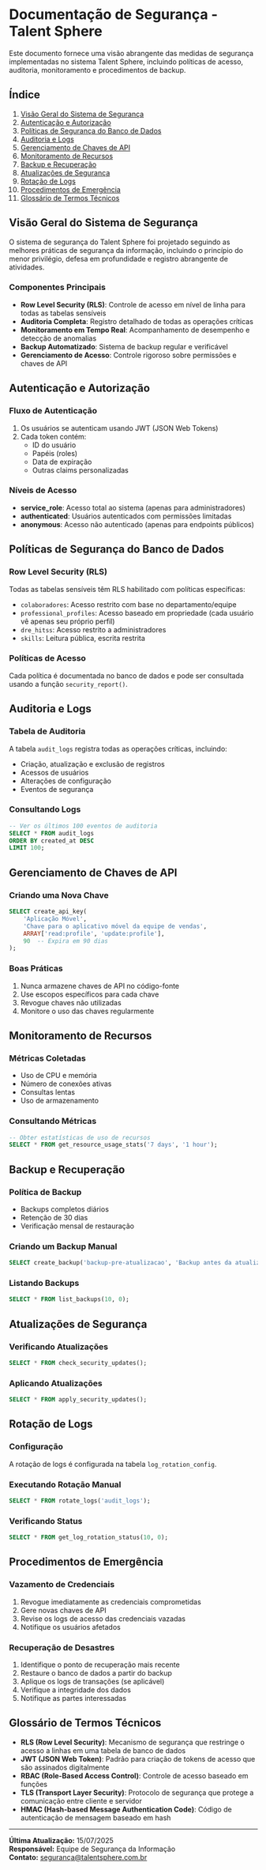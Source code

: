 # Documentação de Segurança - Talent Sphere

Este documento fornece uma visão abrangente das medidas de segurança implementadas no sistema Talent Sphere, incluindo políticas de acesso, auditoria, monitoramento e procedimentos de backup.

## Índice

1. [Visão Geral do Sistema de Segurança](#visão-geral-do-sistema-de-segurança)
2. [Autenticação e Autorização](#autenticação-e-autorização)
3. [Políticas de Segurança do Banco de Dados](#políticas-de-segurança-do-banco-de-dados)
4. [Auditoria e Logs](#auditoria-e-logs)
5. [Gerenciamento de Chaves de API](#gerenciamento-de-chaves-de-api)
6. [Monitoramento de Recursos](#monitoramento-de-recursos)
7. [Backup e Recuperação](#backup-e-recuperação)
8. [Atualizações de Segurança](#atualizações-de-segurança)
9. [Rotação de Logs](#rotação-de-logs)
10. [Procedimentos de Emergência](#procedimentos-de-emergência)
11. [Glossário de Termos Técnicos](#glossário-de-termos-técnicos)

## Visão Geral do Sistema de Segurança

O sistema de segurança do Talent Sphere foi projetado seguindo as melhores práticas de segurança da informação, incluindo o princípio do menor privilégio, defesa em profundidade e registro abrangente de atividades.

### Componentes Principais

- **Row Level Security (RLS)**: Controle de acesso em nível de linha para todas as tabelas sensíveis
- **Auditoria Completa**: Registro detalhado de todas as operações críticas
- **Monitoramento em Tempo Real**: Acompanhamento de desempenho e detecção de anomalias
- **Backup Automatizado**: Sistema de backup regular e verificável
- **Gerenciamento de Acesso**: Controle rigoroso sobre permissões e chaves de API

## Autenticação e Autorização

### Fluxo de Autenticação

1. Os usuários se autenticam usando JWT (JSON Web Tokens)
2. Cada token contém:
   - ID do usuário
   - Papéis (roles)
   - Data de expiração
   - Outras claims personalizadas

### Níveis de Acesso

- **service_role**: Acesso total ao sistema (apenas para administradores)
- **authenticated**: Usuários autenticados com permissões limitadas
- **anonymous**: Acesso não autenticado (apenas para endpoints públicos)

## Políticas de Segurança do Banco de Dados

### Row Level Security (RLS)

Todas as tabelas sensíveis têm RLS habilitado com políticas específicas:

- `colaboradores`: Acesso restrito com base no departamento/equipe
- `professional_profiles`: Acesso baseado em propriedade (cada usuário vê apenas seu próprio perfil)
- `dre_hitss`: Acesso restrito a administradores
- `skills`: Leitura pública, escrita restrita

### Políticas de Acesso

Cada política é documentada no banco de dados e pode ser consultada usando a função `security_report()`.

## Auditoria e Logs

### Tabela de Auditoria

A tabela `audit_logs` registra todas as operações críticas, incluindo:
- Criação, atualização e exclusão de registros
- Acessos de usuários
- Alterações de configuração
- Eventos de segurança

### Consultando Logs

```sql
-- Ver os últimos 100 eventos de auditoria
SELECT * FROM audit_logs 
ORDER BY created_at DESC 
LIMIT 100;
```

## Gerenciamento de Chaves de API

### Criando uma Nova Chave

```sql
SELECT create_api_key(
    'Aplicação Móvel',
    'Chave para o aplicativo móvel da equipe de vendas',
    ARRAY['read:profile', 'update:profile'],
    90  -- Expira em 90 dias
);
```

### Boas Práticas

1. Nunca armazene chaves de API no código-fonte
2. Use escopos específicos para cada chave
3. Revogue chaves não utilizadas
4. Monitore o uso das chaves regularmente

## Monitoramento de Recursos

### Métricas Coletadas

- Uso de CPU e memória
- Número de conexões ativas
- Consultas lentas
- Uso de armazenamento

### Consultando Métricas

```sql
-- Obter estatísticas de uso de recursos
SELECT * FROM get_resource_usage_stats('7 days', '1 hour');
```

## Backup e Recuperação

### Política de Backup

- Backups completos diários
- Retenção de 30 dias
- Verificação mensal de restauração

### Criando um Backup Manual

```sql
SELECT create_backup('backup-pre-atualizacao', 'Backup antes da atualização do sistema', 'full');
```

### Listando Backups

```sql
SELECT * FROM list_backups(10, 0);
```

## Atualizações de Segurança

### Verificando Atualizações

```sql
SELECT * FROM check_security_updates();
```

### Aplicando Atualizações

```sql
SELECT * FROM apply_security_updates();
```

## Rotação de Logs

### Configuração

A rotação de logs é configurada na tabela `log_rotation_config`.

### Executando Rotação Manual

```sql
SELECT * FROM rotate_logs('audit_logs');
```

### Verificando Status

```sql
SELECT * FROM get_log_rotation_status(10, 0);
```

## Procedimentos de Emergência

### Vazamento de Credenciais

1. Revogue imediatamente as credenciais comprometidas
2. Gere novas chaves de API
3. Revise os logs de acesso das credenciais vazadas
4. Notifique os usuários afetados

### Recuperação de Desastres

1. Identifique o ponto de recuperação mais recente
2. Restaure o banco de dados a partir do backup
3. Aplique os logs de transações (se aplicável)
4. Verifique a integridade dos dados
5. Notifique as partes interessadas

## Glossário de Termos Técnicos

- **RLS (Row Level Security)**: Mecanismo de segurança que restringe o acesso a linhas em uma tabela de banco de dados
- **JWT (JSON Web Token)**: Padrão para criação de tokens de acesso que são assinados digitalmente
- **RBAC (Role-Based Access Control)**: Controle de acesso baseado em funções
- **TLS (Transport Layer Security)**: Protocolo de segurança que protege a comunicação entre cliente e servidor
- **HMAC (Hash-based Message Authentication Code)**: Código de autenticação de mensagem baseado em hash

---

**Última Atualização:** 15/07/2025  
**Responsável:** Equipe de Segurança da Informação  
**Contato:** segurança@talentsphere.com.br
